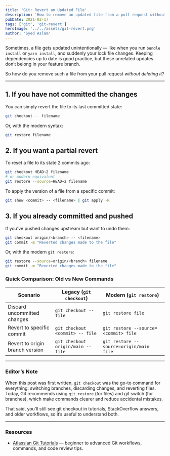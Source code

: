 ```yaml
---
title: 'Git: Revert an Updated File'
description: 'How to remove an updated file from a pull request without deleting the file itself — ensuring your changeset stays clean and focused.'
pubDate: 2021-02-17
tags: ['git', 'git-revert']
heroImage: '../../assets/git-revert.png'
author: 'Syed Aslam'
---
```


Sometimes, a file gets updated unintentionally — like when you run `bundle install` or `yarn install`, and suddenly your lock file changes. Keeping dependencies up to date is good practice, but these unrelated updates don’t belong in your feature branch.

So how do you remove such a file from your pull request _without deleting it_?

---

## 1. If you have not committed the changes

You can simply revert the file to its last committed state:

```bash
git checkout -- filename
```

Or, with the modern syntax:

```bash
git restore filename
```

## 2. If you want a partial revert

To reset a file to its state 2 commits ago:

```bash
git checkout HEAD~2 filename
# or modern equivalent
git restore --source=HEAD~2 filename
```

To apply the version of a file from a specific commit:

```bash
git show <commit> -- <filename> | git apply -R
```

## 3. If you already committed and pushed

If you’ve pushed changes upstream but want to undo them:

```bash
git checkout origin/<branch> -- <filename>
git commit -m "Reverted changes made to the file"
```

Or, with the modern `git restore`:

```bash
git restore --source=origin/<branch> filename
git commit -m "Reverted changes made to the file"
```

### Quick Comparison: Old vs New Commands

| Scenario                        | Legacy (`git checkout`)            | Modern (`git restore`)                  |
| ------------------------------- | ---------------------------------- | --------------------------------------- |
| Discard uncommitted changes     | `git checkout -- file`             | `git restore file`                      |
| Revert to specific commit       | `git checkout <commit> -- file`    | `git restore --source=<commit> file`    |
| Revert to origin branch version | `git checkout origin/main -- file` | `git restore --source=origin/main file` |

---

### Editor’s Note

When this post was first written, `git checkout` was the go-to command for everything: switching branches, discarding changes, and reverting files. Today, Git recommends using `git restore` (for files) and git switch (for branches), which make commands clearer and reduce accidental mistakes.

That said, you’ll still see git checkout in tutorials, StackOverflow answers, and older workflows, so it’s useful to understand both.

---

### Resources

- [Atlassian Git Tutorials](https://www.atlassian.com/git) — beginner to advanced Git workflows, commands, and code review tips.
